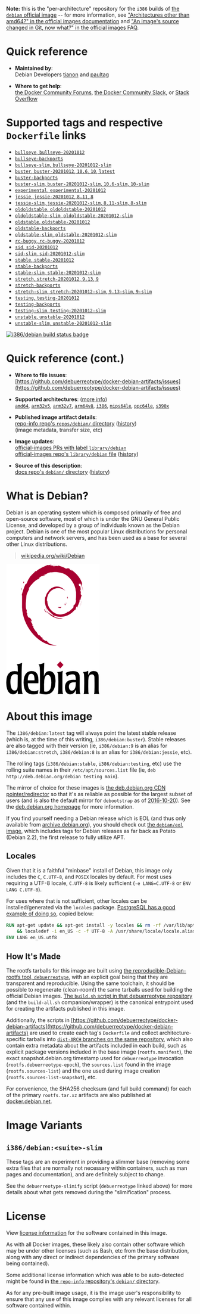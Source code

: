 <!--

********************************************************************************

WARNING:

    DO NOT EDIT "debian/README.md"

    IT IS AUTO-GENERATED

    (from the other files in "debian/" combined with a set of templates)

********************************************************************************

-->

**Note:** this is the "per-architecture" repository for the `i386` builds of [the `debian` official image](https://hub.docker.com/_/debian) -- for more information, see ["Architectures other than amd64?" in the official images documentation](https://github.com/docker-library/official-images#architectures-other-than-amd64) and ["An image's source changed in Git, now what?" in the official images FAQ](https://github.com/docker-library/faq#an-images-source-changed-in-git-now-what).

# Quick reference

-	**Maintained by**:  
	Debian Developers [tianon](https://qa.debian.org/developer.php?login=tianon) and [paultag](https://qa.debian.org/developer.php?login=paultag)

-	**Where to get help**:  
	[the Docker Community Forums](https://forums.docker.com/), [the Docker Community Slack](https://dockr.ly/slack), or [Stack Overflow](https://stackoverflow.com/search?tab=newest&q=docker)

# Supported tags and respective `Dockerfile` links

-	[`bullseye`, `bullseye-20201012`](https://github.com/debuerreotype/docker-debian-artifacts/blob/823ba236dc541507a31b8d7a070a1d9354527251/bullseye/Dockerfile)
-	[`bullseye-backports`](https://github.com/debuerreotype/docker-debian-artifacts/blob/823ba236dc541507a31b8d7a070a1d9354527251/bullseye/backports/Dockerfile)
-	[`bullseye-slim`, `bullseye-20201012-slim`](https://github.com/debuerreotype/docker-debian-artifacts/blob/823ba236dc541507a31b8d7a070a1d9354527251/bullseye/slim/Dockerfile)
-	[`buster`, `buster-20201012`, `10.6`, `10`, `latest`](https://github.com/debuerreotype/docker-debian-artifacts/blob/823ba236dc541507a31b8d7a070a1d9354527251/buster/Dockerfile)
-	[`buster-backports`](https://github.com/debuerreotype/docker-debian-artifacts/blob/823ba236dc541507a31b8d7a070a1d9354527251/buster/backports/Dockerfile)
-	[`buster-slim`, `buster-20201012-slim`, `10.6-slim`, `10-slim`](https://github.com/debuerreotype/docker-debian-artifacts/blob/823ba236dc541507a31b8d7a070a1d9354527251/buster/slim/Dockerfile)
-	[`experimental`, `experimental-20201012`](https://github.com/debuerreotype/docker-debian-artifacts/blob/823ba236dc541507a31b8d7a070a1d9354527251/experimental/Dockerfile)
-	[`jessie`, `jessie-20201012`, `8.11`, `8`](https://github.com/debuerreotype/docker-debian-artifacts/blob/823ba236dc541507a31b8d7a070a1d9354527251/jessie/Dockerfile)
-	[`jessie-slim`, `jessie-20201012-slim`, `8.11-slim`, `8-slim`](https://github.com/debuerreotype/docker-debian-artifacts/blob/823ba236dc541507a31b8d7a070a1d9354527251/jessie/slim/Dockerfile)
-	[`oldoldstable`, `oldoldstable-20201012`](https://github.com/debuerreotype/docker-debian-artifacts/blob/823ba236dc541507a31b8d7a070a1d9354527251/oldoldstable/Dockerfile)
-	[`oldoldstable-slim`, `oldoldstable-20201012-slim`](https://github.com/debuerreotype/docker-debian-artifacts/blob/823ba236dc541507a31b8d7a070a1d9354527251/oldoldstable/slim/Dockerfile)
-	[`oldstable`, `oldstable-20201012`](https://github.com/debuerreotype/docker-debian-artifacts/blob/823ba236dc541507a31b8d7a070a1d9354527251/oldstable/Dockerfile)
-	[`oldstable-backports`](https://github.com/debuerreotype/docker-debian-artifacts/blob/823ba236dc541507a31b8d7a070a1d9354527251/oldstable/backports/Dockerfile)
-	[`oldstable-slim`, `oldstable-20201012-slim`](https://github.com/debuerreotype/docker-debian-artifacts/blob/823ba236dc541507a31b8d7a070a1d9354527251/oldstable/slim/Dockerfile)
-	[`rc-buggy`, `rc-buggy-20201012`](https://github.com/debuerreotype/docker-debian-artifacts/blob/823ba236dc541507a31b8d7a070a1d9354527251/rc-buggy/Dockerfile)
-	[`sid`, `sid-20201012`](https://github.com/debuerreotype/docker-debian-artifacts/blob/823ba236dc541507a31b8d7a070a1d9354527251/sid/Dockerfile)
-	[`sid-slim`, `sid-20201012-slim`](https://github.com/debuerreotype/docker-debian-artifacts/blob/823ba236dc541507a31b8d7a070a1d9354527251/sid/slim/Dockerfile)
-	[`stable`, `stable-20201012`](https://github.com/debuerreotype/docker-debian-artifacts/blob/823ba236dc541507a31b8d7a070a1d9354527251/stable/Dockerfile)
-	[`stable-backports`](https://github.com/debuerreotype/docker-debian-artifacts/blob/823ba236dc541507a31b8d7a070a1d9354527251/stable/backports/Dockerfile)
-	[`stable-slim`, `stable-20201012-slim`](https://github.com/debuerreotype/docker-debian-artifacts/blob/823ba236dc541507a31b8d7a070a1d9354527251/stable/slim/Dockerfile)
-	[`stretch`, `stretch-20201012`, `9.13`, `9`](https://github.com/debuerreotype/docker-debian-artifacts/blob/823ba236dc541507a31b8d7a070a1d9354527251/stretch/Dockerfile)
-	[`stretch-backports`](https://github.com/debuerreotype/docker-debian-artifacts/blob/823ba236dc541507a31b8d7a070a1d9354527251/stretch/backports/Dockerfile)
-	[`stretch-slim`, `stretch-20201012-slim`, `9.13-slim`, `9-slim`](https://github.com/debuerreotype/docker-debian-artifacts/blob/823ba236dc541507a31b8d7a070a1d9354527251/stretch/slim/Dockerfile)
-	[`testing`, `testing-20201012`](https://github.com/debuerreotype/docker-debian-artifacts/blob/823ba236dc541507a31b8d7a070a1d9354527251/testing/Dockerfile)
-	[`testing-backports`](https://github.com/debuerreotype/docker-debian-artifacts/blob/823ba236dc541507a31b8d7a070a1d9354527251/testing/backports/Dockerfile)
-	[`testing-slim`, `testing-20201012-slim`](https://github.com/debuerreotype/docker-debian-artifacts/blob/823ba236dc541507a31b8d7a070a1d9354527251/testing/slim/Dockerfile)
-	[`unstable`, `unstable-20201012`](https://github.com/debuerreotype/docker-debian-artifacts/blob/823ba236dc541507a31b8d7a070a1d9354527251/unstable/Dockerfile)
-	[`unstable-slim`, `unstable-20201012-slim`](https://github.com/debuerreotype/docker-debian-artifacts/blob/823ba236dc541507a31b8d7a070a1d9354527251/unstable/slim/Dockerfile)

[![i386/debian build status badge](https://img.shields.io/jenkins/s/https/doi-janky.infosiftr.net/job/multiarch/job/i386/job/debian.svg?label=i386/debian%20%20build%20job)](https://doi-janky.infosiftr.net/job/multiarch/job/i386/job/debian/)

# Quick reference (cont.)

-	**Where to file issues**:  
	[https://github.com/debuerreotype/docker-debian-artifacts/issues](https://github.com/debuerreotype/docker-debian-artifacts/issues)

-	**Supported architectures**: ([more info](https://github.com/docker-library/official-images#architectures-other-than-amd64))  
	[`amd64`](https://hub.docker.com/r/amd64/debian/), [`arm32v5`](https://hub.docker.com/r/arm32v5/debian/), [`arm32v7`](https://hub.docker.com/r/arm32v7/debian/), [`arm64v8`](https://hub.docker.com/r/arm64v8/debian/), [`i386`](https://hub.docker.com/r/i386/debian/), [`mips64le`](https://hub.docker.com/r/mips64le/debian/), [`ppc64le`](https://hub.docker.com/r/ppc64le/debian/), [`s390x`](https://hub.docker.com/r/s390x/debian/)

-	**Published image artifact details**:  
	[repo-info repo's `repos/debian/` directory](https://github.com/docker-library/repo-info/blob/master/repos/debian) ([history](https://github.com/docker-library/repo-info/commits/master/repos/debian))  
	(image metadata, transfer size, etc)

-	**Image updates**:  
	[official-images PRs with label `library/debian`](https://github.com/docker-library/official-images/pulls?q=label%3Alibrary%2Fdebian)  
	[official-images repo's `library/debian` file](https://github.com/docker-library/official-images/blob/master/library/debian) ([history](https://github.com/docker-library/official-images/commits/master/library/debian))

-	**Source of this description**:  
	[docs repo's `debian/` directory](https://github.com/docker-library/docs/tree/master/debian) ([history](https://github.com/docker-library/docs/commits/master/debian))

# What is Debian?

Debian is an operating system which is composed primarily of free and open-source software, most of which is under the GNU General Public License, and developed by a group of individuals known as the Debian project. Debian is one of the most popular Linux distributions for personal computers and network servers, and has been used as a base for several other Linux distributions.

> [wikipedia.org/wiki/Debian](https://en.wikipedia.org/wiki/Debian)

![logo](https://raw.githubusercontent.com/docker-library/docs/b449be7df57e9ed9086bb5821bfb5d6cdc5d67a4/debian/logo.png)

# About this image

The `i386/debian:latest` tag will always point the latest stable release (which is, at the time of this writing, `i386/debian:buster`). Stable releases are also tagged with their version (ie, `i386/debian:9` is an alias for `i386/debian:stretch`, `i386/debian:8` is an alias for `i386/debian:jessie`, etc).

The rolling tags (`i386/debian:stable`, `i386/debian:testing`, etc) use the rolling suite names in their `/etc/apt/sources.list` file (ie, `deb http://deb.debian.org/debian testing main`).

The mirror of choice for these images is [the deb.debian.org CDN pointer/redirector](https://deb.debian.org) so that it's as reliable as possible for the largest subset of users (and is also the default mirror for `debootstrap` as of [2016-10-20](https://anonscm.debian.org/cgit/d-i/debootstrap.git/commit/?id=9e8bc60ad1ccf3a25ce7890526b70059f3e770de)). See the [deb.debian.org homepage](https://deb.debian.org) for more information.

If you find yourself needing a Debian release which is EOL (and thus only available from [archive.debian.org](http://archive.debian.org)), you should check out [the `debian/eol` image](https://hub.docker.com/r/debian/eol/), which includes tags for Debian releases as far back as Potato (Debian 2.2), the first release to fully utilize APT.

## Locales

Given that it is a faithful "minbase" install of Debian, this image only includes the `C`, `C.UTF-8`, and `POSIX` locales by default. For most uses requiring a UTF-8 locale, `C.UTF-8` is likely sufficient (`-e LANG=C.UTF-8` or `ENV LANG C.UTF-8`).

For uses where that is not sufficient, other locales can be installed/generated via the `locales` package. [PostgreSQL has a good example of doing so](https://github.com/docker-library/postgres/blob/69bc540ecfffecce72d49fa7e4a46680350037f9/9.6/Dockerfile#L21-L24), copied below:

```dockerfile
RUN apt-get update && apt-get install -y locales && rm -rf /var/lib/apt/lists/* \
	&& localedef -i en_US -c -f UTF-8 -A /usr/share/locale/locale.alias en_US.UTF-8
ENV LANG en_US.utf8
```

## How It's Made

The rootfs tarballs for this image are built using [the reproducible-Debian-rootfs tool, `debuerreotype`](https://github.com/debuerreotype/debuerreotype), with an explicit goal being that they are transparent and reproducible. Using the same toolchain, it should be possible to regenerate (clean-room!) the same tarballs used for building the official Debian images. [The `build.sh` script in that debuerreotype repository](https://github.com/debuerreotype/debuerreotype/blob/master/build.sh) (and the `build-all.sh` companion/wrapper) is the canonical entrypoint used for creating the artifacts published in this image.

Additionally, the scripts in [https://github.com/debuerreotype/docker-debian-artifacts](https://github.com/debuerreotype/docker-debian-artifacts) are used to create each tag's `Dockerfile` and collect architecture-specific tarballs into [`dist-ARCH` branches on the same repository](https://github.com/debuerreotype/docker-debian-artifacts/branches), which also contain extra metadata about the artifacts included in each build, such as explicit package versions included in the base image (`rootfs.manifest`), the exact snapshot.debian.org timestamp used for `debuerreotype` invocation (`rootfs.debuerreotype-epoch`), the `sources.list` found in the image (`rootfs.sources-list`) and the one used during image creation (`rootfs.sources-list-snapshot`), etc.

For convenience, the SHA256 checksum (and full build command) for each of the primary `rootfs.tar.xz` artifacts are also published at [docker.debian.net](https://docker.debian.net/).

# Image Variants

## `i386/debian:<suite>-slim`

These tags are an experiment in providing a slimmer base (removing some extra files that are normally not necessary within containers, such as man pages and documentation), and are definitely subject to change.

See the `debuerreotype-slimify` script (`debuerreotype` linked above) for more details about what gets removed during the "slimification" process.

# License

View [license information](https://www.debian.org/social_contract#guidelines) for the software contained in this image.

As with all Docker images, these likely also contain other software which may be under other licenses (such as Bash, etc from the base distribution, along with any direct or indirect dependencies of the primary software being contained).

Some additional license information which was able to be auto-detected might be found in [the `repo-info` repository's `debian/` directory](https://github.com/docker-library/repo-info/tree/master/repos/debian).

As for any pre-built image usage, it is the image user's responsibility to ensure that any use of this image complies with any relevant licenses for all software contained within.
